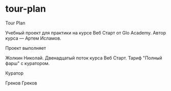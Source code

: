 # tour-plan

Tour Plan

Учебный проект для практики на курсе Веб Старт от Glo Academy. Автор курса — Артем Исламов.

Проект выполняет

Жолкин Николай. Двенадцатый поток курса Веб Старт. Тариф "Полный фарш" с куратором.

Куратор

Греков Греков
